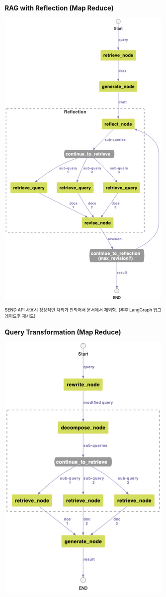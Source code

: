 ## RAG with Reflection (Map Reduce)

![image](./chart/rag-with-reflection-map-reduce.png)

SEND API 사용시 정상적인 처리가 안되어서 문서에서 제외함. (추후 LangGraph 업그레이드후 재시도)


## Query Transformation (Map Reduce)

![image](./chart/rag-with-transformation-map-reduce.png)

